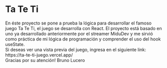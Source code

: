 <h1>Ta Te Ti</h1>
En éste proyecto se pone a prueba la lógica para desarrollar el famoso juego Ta Te Ti, el juego se desarrolla con React. El proyecto está basado en uno ya desarrollado anteriormente por el streamer MiduDev y me sirvió como práctica de mi lógica de programación y comprender el uso del hook useState. 
<br>
Si deseas ver una vista previa del juego, ingresa en el siguiente link: <br>
https://ta-te-ti-juego.vercel.app/
<br>
Gracias por su atención! Bruno Lucero
